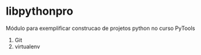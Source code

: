 # libpythonpro
Módulo para exemplificar construcao de projetos python no curso PyTools

1. Git
2. virtualenv